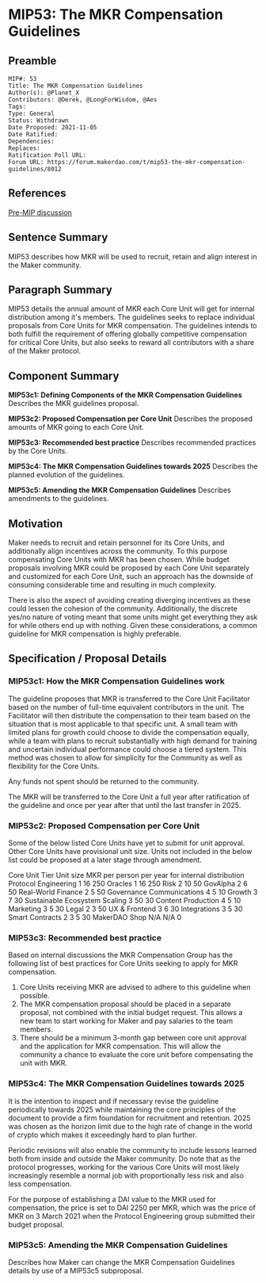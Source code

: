 # MIP53: The MKR Compensation Guidelines

## Preamble

```
MIP#: 53
Title: The MKR Compensation Guidelines
Author(s): @Planet_X
Contributors: @Derek, @LongForWisdom, @Aes
Tags:
Type: General
Status: Withdrawn
Date Proposed: 2021-11-05
Date Ratified: 
Dependencies:
Replaces:  
Ratification Poll URL:  
Forum URL: https://forum.makerdao.com/t/mip53-the-mkr-compensation-guidelines/8012  
```

## References

[Pre-MIP discussion](https://forum.makerdao.com/t/pre-mip-discussion-the-mkr-compensation-guidelines/7960)

## Sentence Summary

MIP53 describes how MKR will be used to recruit, retain and align interest in the Maker community.

## Paragraph Summary

MIP53 details the annual amount of MKR each Core Unit will get for internal distribution among it's members. The guidelines seeks to replace individual proposals from Core Units for MKR compensation. The guidelines intends to both fulfill the requirement of offering globally competitive compensation for critical Core Units, but also seeks to reward all contributors with a share of the Maker protocol. 

## Component Summary

**MIP53c1: Defining Components of the MKR Compensation Guidelines**
Describes the MKR guidelines proposal.

**MIP53c2: Proposed Compensation per Core Unit**
Describes the proposed amounts of MKR going to each Core Unit.

**MIP53c3: Recommended best practice**
Describes recommended practices by the Core Units.

**MIP53c4: The MKR Compensation Guidelines towards 2025**
Describes the planned evolution of the guidelines.

**MIP53c5: Amending the MKR Compensation Guidelines**
Describes amendments to the guidelines.

## Motivation

Maker needs to recruit and retain personnel for its Core Units, and additionally align incentives across the community. To this purpose compensating Core Units with MKR has been chosen. While budget proposals involving MKR could be proposed by each Core Unit separately and customized for each Core Unit, such an approach has the downside of consuming considerable time and resulting in much complexity. 

There is also the aspect of avoiding creating diverging incentives as these could lessen the cohesion of the community. Additionally, the discrete yes/no nature of voting meant that some units might get everything they ask for while others end up with nothing. Given these considerations, a common guideline for MKR compensation is highly preferable.

## Specification / Proposal Details

### MIP53c1: How the MKR Compensation Guidelines work

The guideline proposes that MKR is transferred to the Core Unit Facilitator based on the number of full-time equivalent contributors in the unit. The Facilitator will then distribute the compensation to their team based on the situation that is most applicable to that specific unit. A small team with limited plans for growth could choose to divide the compensation equally, while a team with plans to recruit substantially with high demand for training and uncertain individual performance could choose a tiered system. This method was chosen to allow for simplicity for the Community as well as flexibility for the Core Units.

Any funds not spent should be returned to the community.

The MKR will be transferred to the Core Unit a full year after ratification of the guideline and once per year after that until the last transfer in 2025.

### MIP53c2: Proposed Compensation per Core Unit

Some of the below listed Core Units have yet to submit for unit approval. Other Core Units have provisional unit size. Units not included in the below list could be proposed at a later stage through amendment.

Core Unit            Tier    Unit size    MKR per person per year for internal distribution
Protocol Engineering        1    16        250
Oracles                1    16        250
Risk                2    10        50
GovAlpha            2    6        50
Real-World Finance        2    5        50
Governance Communications    4    5        10
Growth                3    7        30
Sustainable Ecosystem Scaling    3    50        30
Content Production        4    5        10
Marketing            3    5        30
Legal                2    3        50
UX & Frontend            3    6        30
Integrations            3    5        30
Smart Contracts 2        3    5        30
MakerDAO Shop            N/A    N/A        0
            
### MIP53c3: Recommended best practice

Based on internal discussions the MKR Compensation Group has the following list of best practices for Core Units seeking to apply for MKR compensation.

1) Core Units receiving MKR are advised to adhere to this guideline when possible.
2) The MKR compensation proposal should be placed in a separate proposal, not combined with the initial budget request. This allows a new team to start working for Maker and pay salaries to the team members.
3) There should be a minimum 3-month gap between core unit approval and the application for MKR compensation. This will allow the community a chance to evaluate the core unit before compensating the unit with MKR.

### MIP53c4: The MKR Compensation Guidelines towards 2025

It is the intention to inspect and if necessary revise the guideline periodically towards 2025 while maintaining the core principles of the document to provide a firm foundation for recruitment and retention. 2025 was chosen as the horizon limit due to the high rate of change in the world of crypto which makes it exceedingly hard to plan further.

Periodic revisions will also enable the community to include lessons learned both from inside and outside the Maker community. Do note that as the protocol progresses, working for the various Core Units will most likely increasingly resemble a normal job with proportionally less risk and also less compensation.

For the purpose of establishing a DAI value to the MKR used for compensation, the price is set to DAI 2250 per MKR, which was the price of MKR on 3 March 2021 when the Protocol Engineering group submitted their budget proposal.

### MIP53c5: Amending the MKR Compensation Guidelines

Describes how Maker can change the MKR Compensation Guidelines details by use of a MIP53c5 subproposal.
